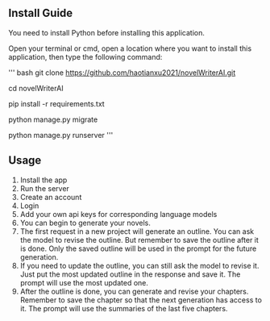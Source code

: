 ## Install Guide

You need to install Python before installing this application.

Open your terminal or cmd, open a location where you want to install this application, then type the following command:

''' bash
git clone https://github.com/haotianxu2021/novelWriterAI.git

cd novelWriterAI

pip install -r requirements.txt

python manage.py migrate

python manage.py runserver
'''

## Usage

1. Install the app
2. Run the server
3. Create an account
4. Login
5. Add your own api keys for corresponding language models
6. You can begin to generate your novels.
7. The first request in a new project will generate an outline. You can ask the model to revise the outline. But remember to save the outline after it is done. Only the saved outline will be used in the prompt for the future generation.
8. If you need to update the outline, you can still ask the model to revise it. Just put the most updated outline in the response and save it. The prompt will use the most updated one.
9. After the outline is done, you can generate and revise your chapters. Remember to save the chapter so that the next generation has access to it. The prompt will use the summaries of the last five chapters.
